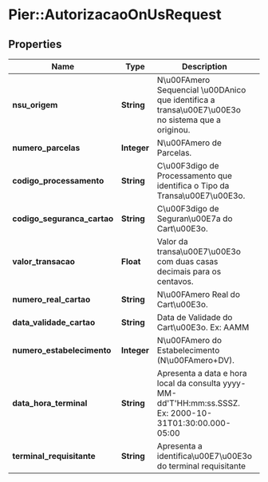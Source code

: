 # Pier::AutorizacaoOnUsRequest

## Properties
Name | Type | Description | Notes
------------ | ------------- | ------------- | -------------
**nsu_origem** | **String** | N\u00FAmero Sequencial \u00DAnico que identifica a transa\u00E7\u00E3o no sistema que a originou. | 
**numero_parcelas** | **Integer** | N\u00FAmero de Parcelas. | 
**codigo_processamento** | **String** | C\u00F3digo de Processamento que identifica o Tipo da Transa\u00E7\u00E3o. | 
**codigo_seguranca_cartao** | **String** | C\u00F3digo de Seguran\u00E7a do Cart\u00E3o. | [optional] 
**valor_transacao** | **Float** | Valor da transa\u00E7\u00E3o com duas casas decimais para os centavos. | 
**numero_real_cartao** | **String** | N\u00FAmero Real do Cart\u00E3o. | 
**data_validade_cartao** | **String** | Data de Validade do Cart\u00E3o. Ex: AAMM | 
**numero_estabelecimento** | **Integer** | N\u00FAmero do Estabelecimento (N\u00FAmero+DV). | 
**data_hora_terminal** | **String** | Apresenta a data e hora local da consulta yyyy-MM-dd&#39;T&#39;HH:mm:ss.SSSZ. Ex: 2000-10-31T01:30:00.000-05:00 | 
**terminal_requisitante** | **String** | Apresenta a identifica\u00E7\u00E3o do terminal requisitante | 



